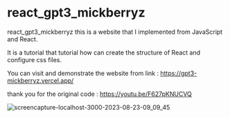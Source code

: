# react_gpt3_mickberryz
react_gpt3_mickberryz
this is a website that I implemented from JavaScript and React.

It is a tutorial that tutorial how can create the structure of React and configure css files.

You can visit and demonstrate the website from link : https://gpt3-mickberryz.vercel.app/

thank you for the original code : https://youtu.be/F627pKNUCVQ

![screencapture-localhost-3000-2023-08-23-09_09_45](https://github.com/MickBerryZ/react_gpt3_mickberryz/assets/94940261/504b5a26-27a6-474b-a750-8f01a142237f)
